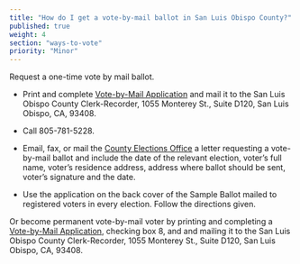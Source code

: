 ```yaml
---
title: "How do I get a vote-by-mail ballot in San Luis Obispo County?"
published: true
weight: 4
section: "ways-to-vote"
priority: "Minor"
---
```


Request a one-time vote by mail ballot.  

- Print and complete [Vote-by-Mail Application](http://elections.cdn.sos.ca.gov/vote-by-mail/pdf/vote-by-mail-application.pdf) and mail it to the San Luis Obispo County Clerk-Recorder, 1055 Monterey St., Suite D120, San Luis Obispo, CA, 93408.  

- Call 805-781-5228.  

- Email, fax, or mail the [County Elections Office](#section-election-office-contact) a letter requesting a vote-by-mail ballot and include the date of the relevant election, voter’s full name, voter’s residence address, address where ballot should be sent, voter’s signature and the date.  

- Use the application on the back cover of the Sample Ballot mailed to registered voters in every election. Follow the directions given.  

Or become permanent vote-by-mail voter by printing and completing a [Vote-by-Mail Application](http://elections.cdn.sos.ca.gov/vote-by-mail/pdf/vote-by-mail-application.pdf), checking box 8, and and mailing it to the San Luis Obispo County Clerk-Recorder, 1055 Monterey St., Suite D120, San Luis Obispo, CA, 93408.  
